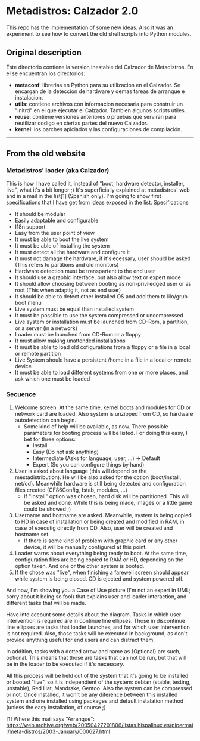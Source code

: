 # Metadistros: Calzador 2.0

This repo has the implementation of some new ideas. Also it was an experiment
to see how to convert the old shell scripts into Python modules.


## Original description

Este directorio contiene la version inestable del Calzador de Metadistros.
En el se encuentran los directorios:
- **metaconf**: librerias en Python para su utilizacion en el Calzador. Se 
encargan de la deteccion de hardware y demas tareas de arranque e instalacion.
- **utils**: contiene archivos con informacion necesaria para construir un "initrd"
en el que ejecutar el Calzador. Tambien algunos scripts utiles.
- **reuse**: contiene versiones anteriores o pruebas que serviran para reutilizar 
codigo en ciertas partes del nuevo Calzador.
- **kernel**: los parches aplciados y las configuraciones de compilación.

---

## From the old website

### Metadistros' loader (aka Calzador)

This is how I have called it, instead of "boot, hardware detector, installer, live", what it's a bit longer ;) It's superficially explained at metadistros' web and in a mail in the list[1] (Spanish only). I'm going to show first specifications that I have get from ideas exposed in the list.
Specifications

* It should be modular
* Easily adaptable and configurable
* I18n support
* Easy from the user point of view
* It must be able to boot the live system
* It must be able of installing the system
* It must detect all the hardware and configure it
* It must not damage the hardware, if it's ecessary, user should be asked (This refers to partitions and old monitors)
* Hardware detection must be transpartent to the end user
* It should use a graphic interface, but also allow text or expert mode
* It should allow choosing between booting as non-priviledged user or as root (This when adaptig it, not as end user)
* It should be able to detect other installed OS and add them to lilo/grub boot menu
* Live system must be equal than installed system
* It must be possible to use the system compressed or uncompressed
* Live system or installation must be launched from CD-Rom, a partition, or a server (in a network)
* Loader must be launched from CD-Rom or a floppy
* It must allow making unattended installations
* It must be able to load old cofigurations from a floppy or a file in a local or remote partition
* Live System should have a persistent /home in a file in a local or remote device
* It must be able to load different systems from one or more places, and ask which one must be loaded

### Secuence

1.  Welcome screen. At the same time, kernel boots and modules for CD or network card are loaded. Also system is unzipped from CD, so hardware autodetection can begin.
    *   Some kind of help will be available, as now. There possible parameters for booting process will be listed. For doing this easy, I bet for three options:
        *   Install
        *   Easy (Do not ask anything)
        *   Intermediate (Asks for language, user, ...) -> Default
        *   Expert (So you can configure things by hand)
2.  User is asked about language (this will depend on the mestadistribution). He will be also asked for the option (boot/install, net/cd). Meanwhile hardware is still being detected and configuration files created (CF86Config, fstab, modules, ...)
    *   If "install" option was chosen, hard disk will be partitioned. This will be asked and done. While this is being made, images or a little game could be showed ;)
3.  Username and hostname are asked. Meanwhile, system is being copied to HD in case of installation or being created and modified in RAM, in case of executig directly from CD. Also, user will be created and hostname set.
    *   If there is some kind of problem with graphic card or any other device, it will be manually configured at this point.
4.  Loader warns about everything being ready to boot. At the same time, configuration files are being copied to RAM or HD, depending on the option taken. And one or the other system is booted.
5.  If the chose was "live", when finishing a farewell screen should appear while system is being closed. CD is ejected and system powered off.



And now, I'm showing you a Case of Use picture (I'm not an expert in UML; sorry about it being so fool) that explains user and loader interaction, and different tasks that will be made.

Have into account some details about the diagram. Tasks in which user intervention is required are in continue line ellipses. Those in discontinue line ellipses are tasks that loader launches, and for which user intervention is not required. Also, those tasks will be executed in background, as don't provide anything useful for end users and can distract them.

In addition, tasks with a dotted arrow and name as {Optional} are such, optional. This means that those are tasks that can not be run, but that will be in the loader to be executed if it's necessary.

All this process will be held out of the system that it's going to be installed or booted "live", so it is independient of the system: debian (stable, testing, unstable), Red Hat, Mandrake, Gentoo. Also the system can be compressed or not. Once installed, it won't be any diference between this installed system and one installed using packages and default instalation method (unless the easy installation, of course ;)

[1] Where this mail says "Arranque": https://web.archive.org/web/20050427201806/listas.hispalinux.es/pipermail/meta-distros/2003-January/000627.html
